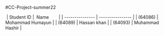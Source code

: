 #CC-Project-summer22

 |   Student ID    |      Name        |
 | --------------- | ---------------- |
 | (64086)         | Mohammad Humayun | 
 | (64089)         | Hassan khan      |
 | (64093)         | Muhammad Hashir  |
